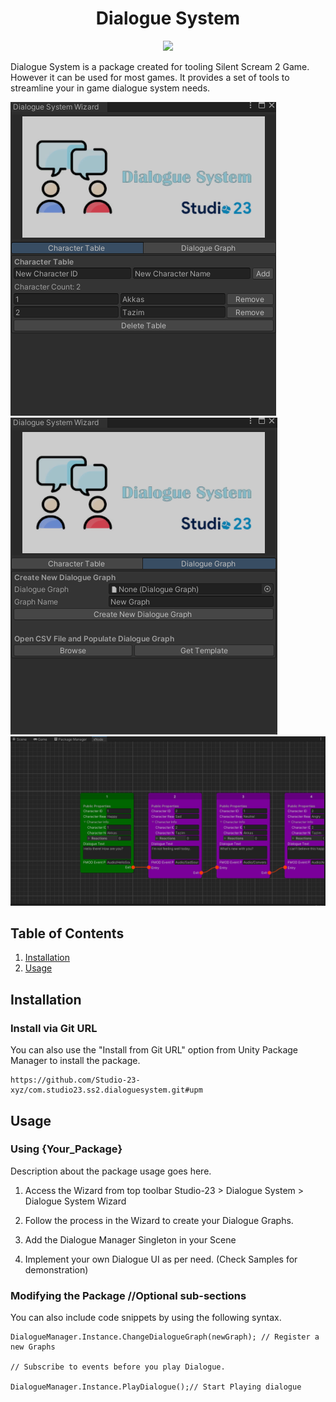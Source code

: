 <h1 align="center">Dialogue System</h1><p align="center">
<a href="https://openupm.com/packages/com.studio23.ss2.dialoguesystem/"><img src="https://img.shields.io/npm/v/com.studio23.ss2.dialoguesystem?label=openupm&amp;registry_uri=https://package.openupm.com" /></a>
</p>

Dialogue System is a package created for tooling Silent Scream 2 Game. However it can be used for most games. It provides a set of tools to streamline your in game dialogue system needs.

![Character Table](Screenshots/1.png)
![Dialogue Graph](Screenshots/2.png)
![View](Screenshots/3.png)

## Table of Contents

1. [Installation](#installation)
2. [Usage](#usage)


## Installation

### Install via Git URL

You can also use the "Install from Git URL" option from Unity Package Manager to install the package.
```
https://github.com/Studio-23-xyz/com.studio23.ss2.dialoguesystem.git#upm
```

## Usage

### Using {Your_Package}

Description about the package usage goes here. 

1. Access the Wizard from top toolbar Studio-23 > Dialogue System > Dialogue System Wizard

2. Follow the process in the Wizard to create your Dialogue Graphs.

3. Add the Dialogue Manager Singleton in your Scene

4. Implement your own Dialogue UI as per need. (Check Samples for demonstration)

### Modifying the Package //Optional sub-sections

You can also include code snippets by using the following syntax. 

```Csharp
DialogueManager.Instance.ChangeDialogueGraph(newGraph); // Register a new Graphs

// Subscribe to events before you play Dialogue.

DialogueManager.Instance.PlayDialogue();// Start Playing dialogue
```